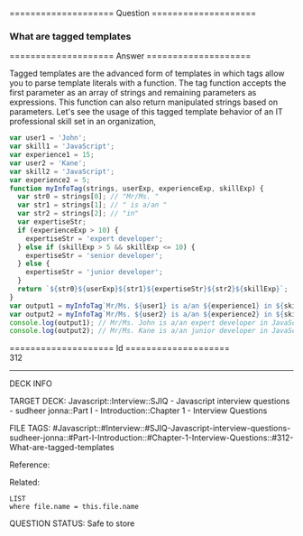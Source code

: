 ==================== Question ====================  

### What are tagged templates  

==================== Answer ====================  

Tagged templates are the advanced form of templates in which tags allow you to
parse template literals with a function. The tag function accepts the first
parameter as an array of strings and remaining parameters as expressions. This
function can also return manipulated strings based on parameters. Let's see the
usage of this tagged template behavior of an IT professional skill set in an
organization,

```javascript
var user1 = 'John';
var skill1 = 'JavaScript';
var experience1 = 15;
var user2 = 'Kane';
var skill2 = 'JavaScript';
var experience2 = 5;
function myInfoTag(strings, userExp, experienceExp, skillExp) {
  var str0 = strings[0]; // "Mr/Ms. "
  var str1 = strings[1]; // " is a/an "
  var str2 = strings[2]; // "in"
  var expertiseStr;
  if (experienceExp > 10) {
    expertiseStr = 'expert developer';
  } else if (skillExp > 5 && skillExp <= 10) {
    expertiseStr = 'senior developer';
  } else {
    expertiseStr = 'junior developer';
  }
  return `${str0}${userExp}${str1}${expertiseStr}${str2}${skillExp}`;
}
var output1 = myInfoTag`Mr/Ms. ${user1} is a/an ${experience1} in ${skill1}`;
var output2 = myInfoTag`Mr/Ms. ${user2} is a/an ${experience2} in ${skill2}`;
console.log(output1); // Mr/Ms. John is a/an expert developer in JavaScript
console.log(output2); // Mr/Ms. Kane is a/an junior developer in JavaScript
```

==================== Id ====================  
312

---

DECK INFO

TARGET DECK: Javascript::Interview::SJIQ - Javascript interview questions - sudheer jonna::Part I - Introduction::Chapter 1 - Interview Questions

FILE TAGS: #Javascript::#Interview::#SJIQ-Javascript-interview-questions-sudheer-jonna::#Part-I-Introduction::#Chapter-1-Interview-Questions::#312-What-are-tagged-templates

Reference:

Related:

```dataview
LIST
where file.name = this.file.name
```

QUESTION STATUS: Safe to store
